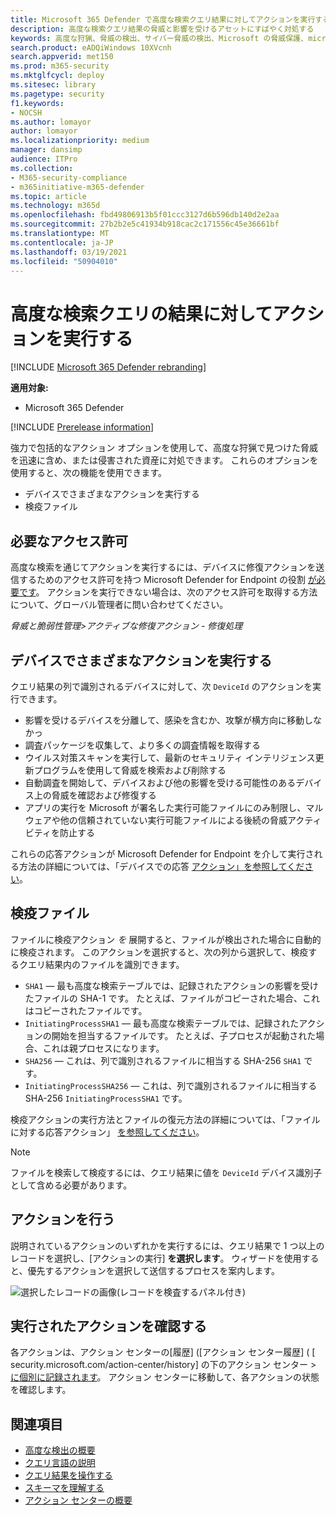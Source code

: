 ```yaml
---
title: Microsoft 365 Defender で高度な検索クエリ結果に対してアクションを実行する
description: 高度な検索クエリ結果の脅威と影響を受けるアセットにすばやく対処する
keywords: 高度な狩猟、脅威の検出、サイバー脅威の検出、Microsoft の脅威保護、microsoft 365、mtp、m365、検索、クエリ、テレメトリ、アクションの実行
search.product: eADQiWindows 10XVcnh
search.appverid: met150
ms.prod: m365-security
ms.mktglfcycl: deploy
ms.sitesec: library
ms.pagetype: security
f1.keywords:
- NOCSH
ms.author: lomayor
author: lomayor
ms.localizationpriority: medium
manager: dansimp
audience: ITPro
ms.collection:
- M365-security-compliance
- m365initiative-m365-defender
ms.topic: article
ms.technology: m365d
ms.openlocfilehash: fbd49806913b5f01ccc3127d6b596db140d2e2aa
ms.sourcegitcommit: 27b2b2e5c41934b918cac2c171556c45e36661bf
ms.translationtype: MT
ms.contentlocale: ja-JP
ms.lasthandoff: 03/19/2021
ms.locfileid: "50904010"
---
```

# <a name="take-action-on-advanced-hunting-query-results"></a>高度な検索クエリの結果に対してアクションを実行する

[!INCLUDE [Microsoft 365 Defender rebranding](../includes/microsoft-defender.md)]


**適用対象:**
- Microsoft 365 Defender

[!INCLUDE [Prerelease information](../includes/prerelease.md)]

強力で包括的なアクション オプションを使用して、高度な狩[](advanced-hunting-overview.md)猟で見つけた脅威を迅速に含め、または侵害された資産に対処できます。 これらのオプションを使用すると、次の機能を使用できます。

- デバイスでさまざまなアクションを実行する
- 検疫ファイル

## <a name="required-permissions"></a>必要なアクセス許可
高度な検索を通じてアクションを実行するには、デバイスに修復アクションを送信するためのアクセス許可を持つ Microsoft Defender for Endpoint の役割 [が必要です](/windows/security/threat-protection/microsoft-defender-atp/user-roles#permission-options)。 アクションを実行できない場合は、次のアクセス許可を取得する方法について、グローバル管理者に問い合わせてください。

*脅威と脆弱性管理>アクティブな修復アクション - 修復処理*

## <a name="take-various-actions-on-devices"></a>デバイスでさまざまなアクションを実行する
クエリ結果の列で識別されるデバイスに対して、次 `DeviceId` のアクションを実行できます。

- 影響を受けるデバイスを分離して、感染を含むか、攻撃が横方向に移動しなかっ
- 調査パッケージを収集して、より多くの調査情報を取得する
- ウイルス対策スキャンを実行して、最新のセキュリティ インテリジェンス更新プログラムを使用して脅威を検索および削除する
- 自動調査を開始して、デバイスおよび他の影響を受ける可能性のあるデバイス上の脅威を確認および修復する
- アプリの実行を Microsoft が署名した実行可能ファイルにのみ制限し、マルウェアや他の信頼されていない実行可能ファイルによる後続の脅威アクティビティを防止する

これらの応答アクションが Microsoft Defender for Endpoint を介して実行される方法の詳細については、「デバイスでの応答 [アクション」を参照してください](/windows/security/threat-protection/microsoft-defender-atp/respond-machine-alerts)。
   
## <a name="quarantine-files"></a>検疫ファイル
ファイルに検疫アクション *を* 展開すると、ファイルが検出された場合に自動的に検疫されます。 このアクションを選択すると、次の列から選択して、検疫するクエリ結果内のファイルを識別できます。

- `SHA1` — 最も高度な検索テーブルでは、記録されたアクションの影響を受けたファイルの SHA-1 です。 たとえば、ファイルがコピーされた場合、これはコピーされたファイルです。
- `InitiatingProcessSHA1` — 最も高度な検索テーブルでは、記録されたアクションの開始を担当するファイルです。 たとえば、子プロセスが起動された場合、これは親プロセスになります。 
- `SHA256` — これは、列で識別されるファイルに相当する SHA-256 `SHA1` です。
- `InitiatingProcessSHA256` — これは、列で識別されるファイルに相当する SHA-256 `InitiatingProcessSHA1` です。

検疫アクションの実行方法とファイルの復元方法の詳細については、「ファイルに対する応答アクション」 [を参照してください](/windows/security/threat-protection/microsoft-defender-atp/respond-file-alerts)。

>[!NOTE]
>ファイルを検索して検疫するには、クエリ結果に値を `DeviceId` デバイス識別子として含める必要があります。  

## <a name="take-action"></a>アクションを行う
説明されているアクションのいずれかを実行するには、クエリ結果で 1 つ以上のレコードを選択し、[アクションの実行] **を選択します**。 ウィザードを使用すると、優先するアクションを選択して送信するプロセスを案内します。

![選択したレコードの画像(レコードを検査するパネル付き)](../../media/mtp-ah/ah-take-actions.png)

## <a name="review-actions-taken"></a>実行されたアクションを確認する
各アクションは、アクション センターの[](mtp-action-center.md)[履歴] ([アクション センター履歴] ( [ security.microsoft.com/action-center/history] の下のアクション センター  >  [に個別に記録されます](https://security.microsoft.com/action-center/history)。 アクション センターに移動して、各アクションの状態を確認します。
 
## <a name="related-topics"></a>関連項目
- [高度な検出の概要](advanced-hunting-overview.md)
- [クエリ言語の説明](advanced-hunting-query-language.md)
- [クエリ結果を操作する](advanced-hunting-query-results.md)
- [スキーマを理解する](advanced-hunting-schema-tables.md)
- [アクション センターの概要](mtp-action-center.md)